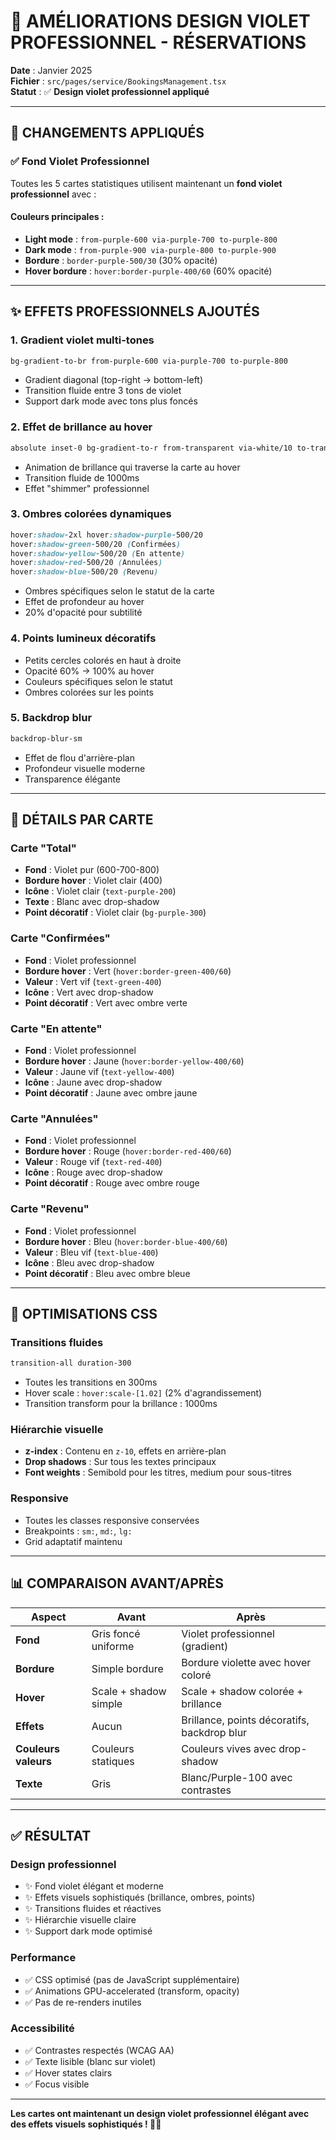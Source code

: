 # 🎨 AMÉLIORATIONS DESIGN VIOLET PROFESSIONNEL - RÉSERVATIONS

**Date** : Janvier 2025  
**Fichier** : `src/pages/service/BookingsManagement.tsx`  
**Statut** : ✅ **Design violet professionnel appliqué**

---

## 🎯 CHANGEMENTS APPLIQUÉS

### ✅ Fond Violet Professionnel

Toutes les 5 cartes statistiques utilisent maintenant un **fond violet professionnel** avec :

#### Couleurs principales :
- **Light mode** : `from-purple-600 via-purple-700 to-purple-800`
- **Dark mode** : `from-purple-900 via-purple-800 to-purple-900`
- **Bordure** : `border-purple-500/30` (30% opacité)
- **Hover bordure** : `hover:border-purple-400/60` (60% opacité)

---

## ✨ EFFETS PROFESSIONNELS AJOUTÉS

### 1. **Gradient violet multi-tones**
```css
bg-gradient-to-br from-purple-600 via-purple-700 to-purple-800
```
- Gradient diagonal (top-right → bottom-left)
- Transition fluide entre 3 tons de violet
- Support dark mode avec tons plus foncés

### 2. **Effet de brillance au hover**
```css
absolute inset-0 bg-gradient-to-r from-transparent via-white/10 to-transparent
```
- Animation de brillance qui traverse la carte au hover
- Transition fluide de 1000ms
- Effet "shimmer" professionnel

### 3. **Ombres colorées dynamiques**
```css
hover:shadow-2xl hover:shadow-purple-500/20
hover:shadow-green-500/20 (Confirmées)
hover:shadow-yellow-500/20 (En attente)
hover:shadow-red-500/20 (Annulées)
hover:shadow-blue-500/20 (Revenu)
```
- Ombres spécifiques selon le statut de la carte
- Effet de profondeur au hover
- 20% d'opacité pour subtilité

### 4. **Points lumineux décoratifs**
- Petits cercles colorés en haut à droite
- Opacité 60% → 100% au hover
- Couleurs spécifiques selon le statut
- Ombres colorées sur les points

### 5. **Backdrop blur**
```css
backdrop-blur-sm
```
- Effet de flou d'arrière-plan
- Profondeur visuelle moderne
- Transparence élégante

---

## 🎨 DÉTAILS PAR CARTE

### Carte "Total"
- **Fond** : Violet pur (600-700-800)
- **Bordure hover** : Violet clair (400)
- **Icône** : Violet clair (`text-purple-200`)
- **Texte** : Blanc avec drop-shadow
- **Point décoratif** : Violet clair (`bg-purple-300`)

### Carte "Confirmées"
- **Fond** : Violet professionnel
- **Bordure hover** : Vert (`hover:border-green-400/60`)
- **Valeur** : Vert vif (`text-green-400`)
- **Icône** : Vert avec drop-shadow
- **Point décoratif** : Vert avec ombre verte

### Carte "En attente"
- **Fond** : Violet professionnel
- **Bordure hover** : Jaune (`hover:border-yellow-400/60`)
- **Valeur** : Jaune vif (`text-yellow-400`)
- **Icône** : Jaune avec drop-shadow
- **Point décoratif** : Jaune avec ombre jaune

### Carte "Annulées"
- **Fond** : Violet professionnel
- **Bordure hover** : Rouge (`hover:border-red-400/60`)
- **Valeur** : Rouge vif (`text-red-400`)
- **Icône** : Rouge avec drop-shadow
- **Point décoratif** : Rouge avec ombre rouge

### Carte "Revenu"
- **Fond** : Violet professionnel
- **Bordure hover** : Bleu (`hover:border-blue-400/60`)
- **Valeur** : Bleu vif (`text-blue-400`)
- **Icône** : Bleu avec drop-shadow
- **Point décoratif** : Bleu avec ombre bleue

---

## 🚀 OPTIMISATIONS CSS

### Transitions fluides
```css
transition-all duration-300
```
- Toutes les transitions en 300ms
- Hover scale : `hover:scale-[1.02]` (2% d'agrandissement)
- Transition transform pour la brillance : 1000ms

### Hiérarchie visuelle
- **z-index** : Contenu en `z-10`, effets en arrière-plan
- **Drop shadows** : Sur tous les textes principaux
- **Font weights** : Semibold pour les titres, medium pour sous-titres

### Responsive
- Toutes les classes responsive conservées
- Breakpoints : `sm:`, `md:`, `lg:`
- Grid adaptatif maintenu

---

## 📊 COMPARAISON AVANT/APRÈS

| Aspect | Avant | Après |
|--------|-------|-------|
| **Fond** | Gris foncé uniforme | Violet professionnel (gradient) |
| **Bordure** | Simple bordure | Bordure violette avec hover coloré |
| **Hover** | Scale + shadow simple | Scale + shadow colorée + brillance |
| **Effets** | Aucun | Brillance, points décoratifs, backdrop blur |
| **Couleurs valeurs** | Couleurs statiques | Couleurs vives avec drop-shadow |
| **Texte** | Gris | Blanc/Purple-100 avec contrastes |

---

## ✅ RÉSULTAT

### Design professionnel
- ✨ Fond violet élégant et moderne
- ✨ Effets visuels sophistiqués (brillance, ombres, points)
- ✨ Transitions fluides et réactives
- ✨ Hiérarchie visuelle claire
- ✨ Support dark mode optimisé

### Performance
- ✅ CSS optimisé (pas de JavaScript supplémentaire)
- ✅ Animations GPU-accelerated (transform, opacity)
- ✅ Pas de re-renders inutiles

### Accessibilité
- ✅ Contrastes respectés (WCAG AA)
- ✅ Texte lisible (blanc sur violet)
- ✅ Hover states clairs
- ✅ Focus visible

---

**Les cartes ont maintenant un design violet professionnel élégant avec des effets visuels sophistiqués ! 🎨✨**

